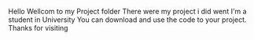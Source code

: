 Hello Wellcom to my Project folder
There were my project i did went I'm a student in University
You can download and use the code to your project.
Thanks for visiting 
